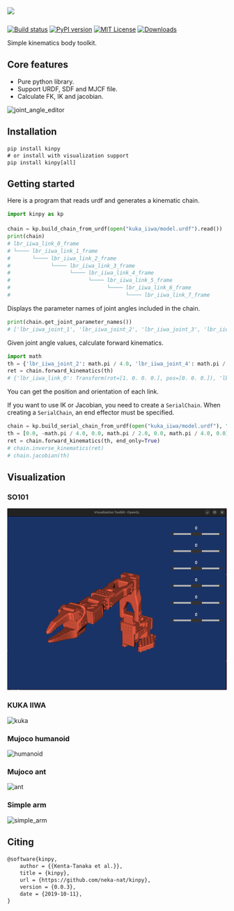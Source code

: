 # <img src="https://raw.githubusercontent.com/neka-nat/kinpy/master/assets/logo.png" width="400" />

[![Build status](https://github.com/neka-nat/kinpy/actions/workflows/ubuntu.yml/badge.svg)](https://github.com/neka-nat/kinpy/actions/workflows/ubuntu.yml/badge.svg)
[![PyPI version](https://badge.fury.io/py/kinpy.svg)](https://badge.fury.io/py/kinpy)
[![MIT License](http://img.shields.io/badge/license-MIT-blue.svg?style=flat)](LICENSE)
[![Downloads](https://pepy.tech/badge/kinpy)](https://pepy.tech/project/kinpy)

Simple kinematics body toolkit.

## Core features

* Pure python library.
* Support URDF, SDF and MJCF file.
* Calculate FK, IK and jacobian.

![joint_angle_editor](assets/joint_angle_editor.gif)

## Installation

```
pip install kinpy
# or install with visualization support
pip install kinpy[all]
```

## Getting started
Here is a program that reads urdf and generates a kinematic chain.

```py
import kinpy as kp

chain = kp.build_chain_from_urdf(open("kuka_iiwa/model.urdf").read())
print(chain)
# lbr_iiwa_link_0_frame
# └──── lbr_iiwa_link_1_frame
#       └──── lbr_iiwa_link_2_frame
#             └──── lbr_iiwa_link_3_frame
#                   └──── lbr_iiwa_link_4_frame
#                         └──── lbr_iiwa_link_5_frame
#                               └──── lbr_iiwa_link_6_frame
#                                     └──── lbr_iiwa_link_7_frame
```

Displays the parameter names of joint angles included in the chain.

```py
print(chain.get_joint_parameter_names())
# ['lbr_iiwa_joint_1', 'lbr_iiwa_joint_2', 'lbr_iiwa_joint_3', 'lbr_iiwa_joint_4', 'lbr_iiwa_joint_5', 'lbr_iiwa_joint_6', 'lbr_iiwa_joint_7']
```

Given joint angle values, calculate forward kinematics.

```py
import math
th = {'lbr_iiwa_joint_2': math.pi / 4.0, 'lbr_iiwa_joint_4': math.pi / 2.0}
ret = chain.forward_kinematics(th)
# {'lbr_iiwa_link_0': Transform(rot=[1. 0. 0. 0.], pos=[0. 0. 0.]), 'lbr_iiwa_link_1': Transform(rot=[1. 0. 0. 0.], pos=[0.     0.     0.1575]), 'lbr_iiwa_link_2': Transform(rot=[-0.27059805  0.27059805  0.65328148  0.65328148], pos=[0.   0.   0.36]), 'lbr_iiwa_link_3': Transform(rot=[-9.23879533e-01  3.96044251e-14 -3.82683432e-01 -1.96942462e-12], pos=[ 1.44603337e-01 -6.78179735e-13  5.04603337e-01]), 'lbr_iiwa_link_4': Transform(rot=[-0.65328148 -0.65328148  0.27059805 -0.27059805], pos=[ 2.96984848e-01 -3.37579445e-13  6.56984848e-01]), 'lbr_iiwa_link_5': Transform(rot=[ 2.84114655e-12  3.82683432e-01 -1.87377891e-12 -9.23879533e-01], pos=[ 1.66523647e-01 -1.00338887e-12  7.87446049e-01]), 'lbr_iiwa_link_6': Transform(rot=[-0.27059805  0.27059805 -0.65328148 -0.65328148], pos=[ 1.41421356e-02 -7.25873884e-13  9.39827561e-01]), 'lbr_iiwa_link_7': Transform(rot=[ 9.23879533e-01  2.61060896e-12 -3.82683432e-01  4.81056861e-12], pos=[-4.31335137e-02 -1.01819561e-12  9.97103210e-01])}
```

You can get the position and orientation of each link.

If you want to use IK or Jacobian, you need to create a `SerialChain`.
When creating a `SerialChain`, an end effector must be specified.

```py
chain = kp.build_serial_chain_from_urdf(open("kuka_iiwa/model.urdf"), "lbr_iiwa_link_7")
th = [0.0, -math.pi / 4.0, 0.0, math.pi / 2.0, 0.0, math.pi / 4.0, 0.0]
ret = chain.forward_kinematics(th, end_only=True)
# chain.inverse_kinematics(ret)
# chain.jacobian(th)
```

## Visualization

### SO101
![so101](https://raw.githubusercontent.com/neka-nat/kinpy/master/assets/so101.png)

### KUKA IIWA
![kuka](https://raw.githubusercontent.com/neka-nat/kinpy/master/assets/kuka.png)

### Mujoco humanoid
![humanoid](https://raw.githubusercontent.com/neka-nat/kinpy/master/assets/humanoid.png)

### Mujoco ant
![ant](https://raw.githubusercontent.com/neka-nat/kinpy/master/assets/ant.png)

### Simple arm
![simple_arm](https://raw.githubusercontent.com/neka-nat/kinpy/master/assets/simple_arm.png)

## Citing

```
@software{kinpy,
    author = {{Kenta-Tanaka et al.}},
    title = {kinpy},
    url = {https://github.com/neka-nat/kinpy},
    version = {0.0.3},
    date = {2019-10-11},
}
```
